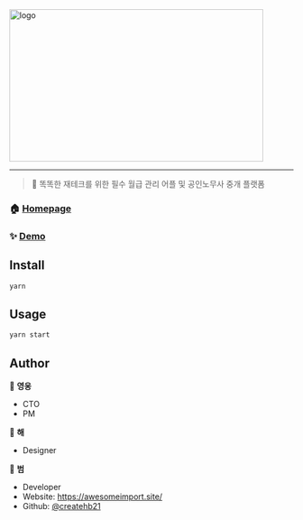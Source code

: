 <img src="https://user-images.githubusercontent.com/80245801/157149568-2fcce0b6-feca-47a1-864c-307004461c84.svg" alt="logo" width="450" height="270" />
<hr />


> 🥰 똑똑한 재테크를 위한 필수 월급 관리 어플 및 공인노무사 중개 플랫폼

### 🏠 [Homepage](http://www.everypd.com/)

### ✨ [Demo](https://paydayapp.netlify.app/)


## Install

```sh
yarn
```

## Usage

```sh
yarn start
```

## Author

👤 **영웅**

- CTO
- PM

👤 **해**

- Designer

👤 **범**

- Developer
- Website: https://awesomeimport.site/
- Github: [@createhb21](https://github.com/createhb21)
